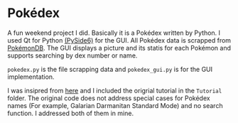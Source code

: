 # Pokédex

A fun weekend project I did. Basically it is a Pokédex written by Python. I used Qt for Python [(PySide6)](https://wiki.qt.io/Qt_for_Python) for the GUI. All Pokédex data is scrapped from [PokémonDB](https://pokemondb.net/pokedex/all). The GUI displays a picture and its statis for each Pokémon and supports searching by dex number or name.

`pokedex.py` is the file scrapping data and `pokedex_gui.py` is for the GUI implementation.

I was insipred from [here](https://towardsdatascience.com/diy-pokedex-with-python-be32e5e3006e) and I included the origrial tutorial in the `Tutorial` folder. The original code does not address special cases for Pokédex names (For example, Galarian Darmanitan Standard Mode) and no search function. I addressed both of them in mine.
